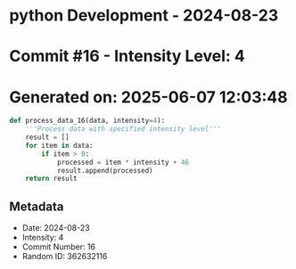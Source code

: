 ﻿# python Development - 2024-08-23
# Commit #16 - Intensity Level: 4
# Generated on: 2025-06-07 12:03:48
```python
def process_data_16(data, intensity=4):
    '''Process data with specified intensity level'''
    result = []
    for item in data:
        if item > 0:
            processed = item * intensity + 46
            result.append(processed)
    return result
```
## Metadata
- Date: 2024-08-23
- Intensity: 4
- Commit Number: 16
- Random ID: 362632116
